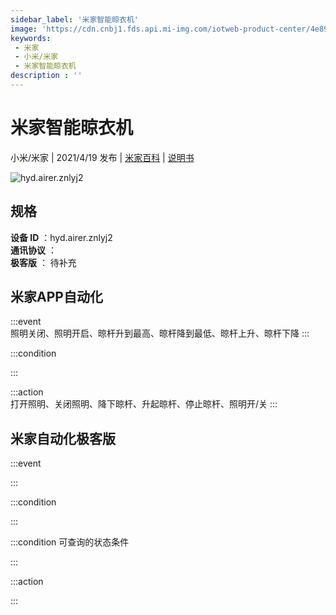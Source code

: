 ```yaml
---
sidebar_label: '米家智能晾衣机'
image: 'https://cdn.cnbj1.fds.api.mi-img.com/iotweb-product-center/4e89c8288ae5fb0980bf985e577afc6e_developer_1574991827515vbMIuJAI_看图王.png?GalaxyAccessKeyId=AKVGLQWBOVIRQ3XLEW&Expires=9223372036854775807&Signature=EJ7x7QyQmZl/nw+mI5B71oq12DI='
keywords: 
 - 米家
 - 小米/米家
 - 米家智能晾衣机
description : ''
---
```

# 米家智能晾衣机

小米/米家 | 2021/4/19 发布 | [米家百科](https://home.mi.com/webapp/content/baike/product/index.html?model=hyd.airer.znlyj2) | [说明书](https://home.mi.com/views/introduction.html?model=hyd.airer.znlyj2&region=cn)

![hyd.airer.znlyj2](https://cdn.cnbj1.fds.api.mi-img.com/iotweb-product-center/4e89c8288ae5fb0980bf985e577afc6e_developer_1574991827515vbMIuJAI_看图王.png?GalaxyAccessKeyId=AKVGLQWBOVIRQ3XLEW&Expires=9223372036854775807&Signature=EJ7x7QyQmZl/nw+mI5B71oq12DI=)

## 规格  
> 
**设备 ID** ：hyd.airer.znlyj2  
**通讯协议** ：  
**极客版**  ： 待补充 


## 米家APP自动化  

:::event  
照明关闭、照明开启、晾杆升到最高、晾杆降到最低、晾杆上升、晾杆下降
:::

:::condition  

:::

:::action   
打开照明、关闭照明、降下晾杆、升起晾杆、停止晾杆、照明开/关
:::

## 米家自动化极客版  

:::event  

:::

:::condition  

:::

:::condition 可查询的状态条件  

:::

:::action  

:::

        

